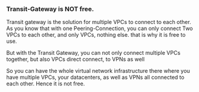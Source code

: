 ### Transit-Gateway is NOT free.

Transit gateway is the solution for multiple VPCs to connect to each other.
As you know that with one Peering-Connection, you can only connect Two VPCs to each other, and only VPCs, nothing else.
that is why it is free to use.

But with the Transit Gateway, you can not only connect multiple VPCs together, but also VPCs direct connect, to VPNs as well

So you can have the whole virtual network infrastructure there where you have multiple VPCs, your datacenters, as well as VPNs all connected
to each other.
Hence it is not free.






